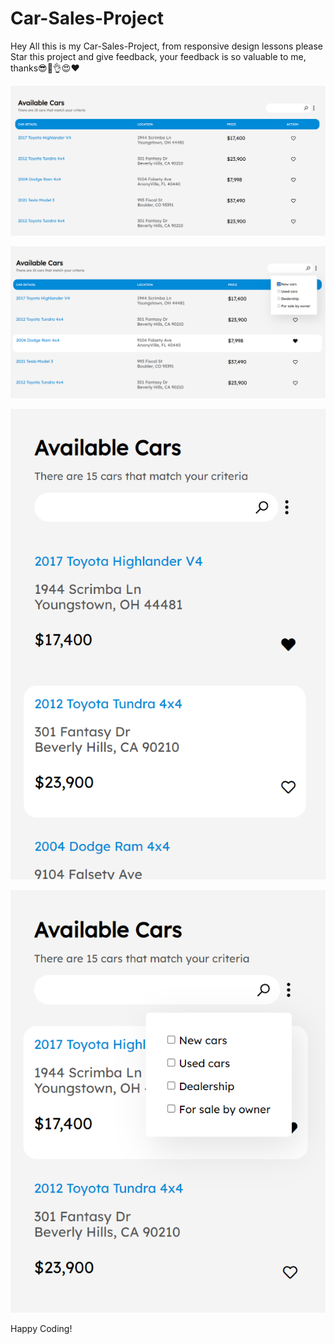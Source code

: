 # Car-Sales-Project
   
  
Hey All this is my Car-Sales-Project, from responsive design lessons please Star this project and give feedback, your feedback is so valuable to me, thanks😎🥳👌😍❤️    
         

![Alt text](<Screenshot 2024-01-18 093649.png>) 



![Alt text](<Screenshot 2024-01-18 094537.png>)

   

![Alt text](<Screenshot 2024-01-18 093804.png>) 

   

![Alt text](<Screenshot 2024-01-18 093748.png>)
      


         
Happy Coding!  
